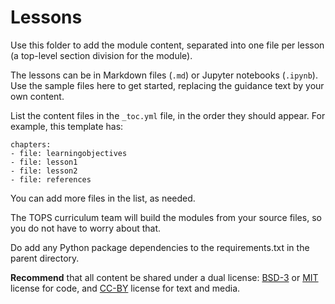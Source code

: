# Lessons

Use this folder to add the module content, separated into one file per lesson (a top-level section division for the module). 

The lessons can be in Markdown files (`.md`) or Jupyter notebooks (`.ipynb`). Use the sample files here to get started, replacing the guidance text by your own content.

List the content files in the `_toc.yml` file, in the order they should appear. For example, this template has:

```
chapters:
- file: learningobjectives
- file: lesson1
- file: lesson2
- file: references
```
You can add more files in the list, as needed.

The TOPS curriculum team will build the modules from your source files, so you do not have to worry about that.

Do add any Python package dependencies to the requirements.txt in the parent directory.


**Recommend** that all content be shared under a dual license: [BSD-3](https://opensource.org/licenses/BSD-3-Clause) or [MIT](https://opensource.org/licenses/MIT) license for code, and [CC-BY](https://creativecommons.org/licenses/by/2.0/) license for text and media.
